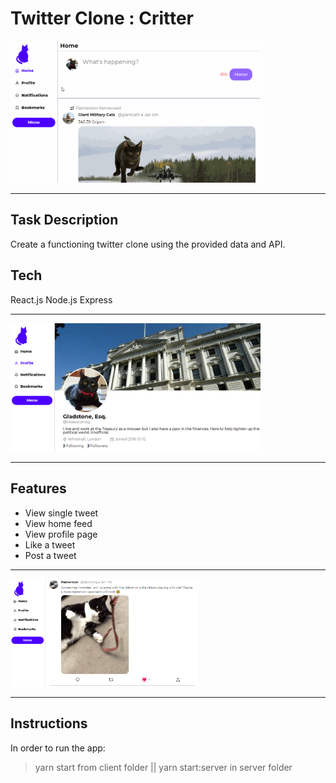 # Twitter Clone : Critter

<img src="./assets/twitterclone4.gif" style="width:400px">

---

## Task Description

Create a functioning twitter clone using the provided data and API.

## Tech

React.js
Node.js
Express

---

<img src="./assets/twitterclone1.png" style="width:400px">

---

## Features

- View single tweet
- View home feed
- View profile page
- Like a tweet
- Post a tweet

---

<img src="./assets/twitterclone3.png" style="width:300px">

---

## Instructions

In order to run the app:

> yarn start from client folder ||
> yarn start:server in server folder
